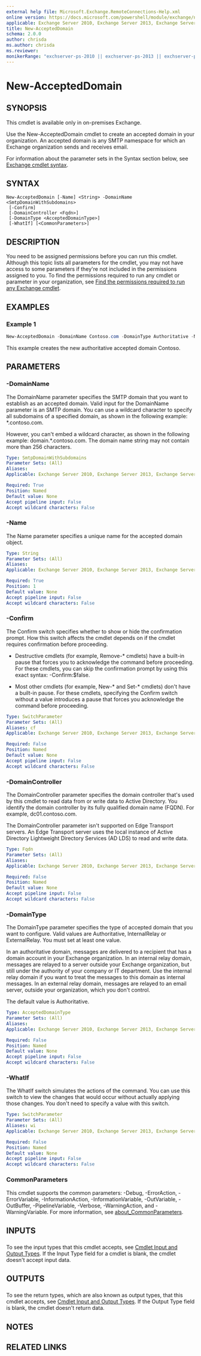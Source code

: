 ```yaml
---
external help file: Microsoft.Exchange.RemoteConnections-Help.xml
online version: https://docs.microsoft.com/powershell/module/exchange/new-accepteddomain
applicable: Exchange Server 2010, Exchange Server 2013, Exchange Server 2016, Exchange Server 2019
title: New-AcceptedDomain
schema: 2.0.0
author: chrisda
ms.author: chrisda
ms.reviewer:
monikerRange: "exchserver-ps-2010 || exchserver-ps-2013 || exchserver-ps-2016 || exchserver-ps-2019"
---
```


# New-AcceptedDomain

## SYNOPSIS
This cmdlet is available only in on-premises Exchange.

Use the New-AcceptedDomain cmdlet to create an accepted domain in your organization. An accepted domain is any SMTP namespace for which an Exchange organization sends and receives email.

For information about the parameter sets in the Syntax section below, see [Exchange cmdlet syntax](https://docs.microsoft.com/powershell/exchange/exchange-server/exchange-cmdlet-syntax).

## SYNTAX

```
New-AcceptedDomain [-Name] <String> -DomainName <SmtpDomainWithSubdomains>
 [-Confirm]
 [-DomainController <Fqdn>]
 [-DomainType <AcceptedDomainType>]
 [-WhatIf] [<CommonParameters>]
```

## DESCRIPTION
You need to be assigned permissions before you can run this cmdlet. Although this topic lists all parameters for the cmdlet, you may not have access to some parameters if they're not included in the permissions assigned to you. To find the permissions required to run any cmdlet or parameter in your organization, see [Find the permissions required to run any Exchange cmdlet](https://docs.microsoft.com/powershell/exchange/exchange-server/find-exchange-cmdlet-permissions).

## EXAMPLES

### Example 1
```powershell
New-AcceptedDomain -DomainName Contoso.com -DomainType Authoritative -Name Contoso
```

This example creates the new authoritative accepted domain Contoso.

## PARAMETERS

### -DomainName
The DomainName parameter specifies the SMTP domain that you want to establish as an accepted domain. Valid input for the DomainName parameter is an SMTP domain. You can use a wildcard character to specify all subdomains of a specified domain, as shown in the following example: \*.contoso.com.

However, you can't embed a wildcard character, as shown in the following example: domain.\*.contoso.com. The domain name string may not contain more than 256 characters.

```yaml
Type: SmtpDomainWithSubdomains
Parameter Sets: (All)
Aliases:
Applicable: Exchange Server 2010, Exchange Server 2013, Exchange Server 2016, Exchange Server 2019

Required: True
Position: Named
Default value: None
Accept pipeline input: False
Accept wildcard characters: False
```

### -Name
The Name parameter specifies a unique name for the accepted domain object.

```yaml
Type: String
Parameter Sets: (All)
Aliases:
Applicable: Exchange Server 2010, Exchange Server 2013, Exchange Server 2016, Exchange Server 2019

Required: True
Position: 1
Default value: None
Accept pipeline input: False
Accept wildcard characters: False
```

### -Confirm
The Confirm switch specifies whether to show or hide the confirmation prompt. How this switch affects the cmdlet depends on if the cmdlet requires confirmation before proceeding.

- Destructive cmdlets (for example, Remove-\* cmdlets) have a built-in pause that forces you to acknowledge the command before proceeding. For these cmdlets, you can skip the confirmation prompt by using this exact syntax: -Confirm:$false.

- Most other cmdlets (for example, New-\* and Set-\* cmdlets) don't have a built-in pause. For these cmdlets, specifying the Confirm switch without a value introduces a pause that forces you acknowledge the command before proceeding.

```yaml
Type: SwitchParameter
Parameter Sets: (All)
Aliases: cf
Applicable: Exchange Server 2010, Exchange Server 2013, Exchange Server 2016, Exchange Server 2019

Required: False
Position: Named
Default value: None
Accept pipeline input: False
Accept wildcard characters: False
```

### -DomainController
The DomainController parameter specifies the domain controller that's used by this cmdlet to read data from or write data to Active Directory. You identify the domain controller by its fully qualified domain name (FQDN). For example, dc01.contoso.com.

The DomainController parameter isn't supported on Edge Transport servers. An Edge Transport server uses the local instance of Active Directory Lightweight Directory Services (AD LDS) to read and write data.

```yaml
Type: Fqdn
Parameter Sets: (All)
Aliases:
Applicable: Exchange Server 2010, Exchange Server 2013, Exchange Server 2016, Exchange Server 2019

Required: False
Position: Named
Default value: None
Accept pipeline input: False
Accept wildcard characters: False
```

### -DomainType
The DomainType parameter specifies the type of accepted domain that you want to configure. Valid values are Authoritative, InternalRelay or ExternalRelay. You must set at least one value.

In an authoritative domain, messages are delivered to a recipient that has a domain account in your Exchange organization. In an internal relay domain, messages are relayed to a server outside your Exchange organization, but still under the authority of your company or IT department. Use the internal relay domain if you want to treat the messages to this domain as internal messages. In an external relay domain, messages are relayed to an email server, outside your organization, which you don't control.

The default value is Authoritative.

```yaml
Type: AcceptedDomainType
Parameter Sets: (All)
Aliases:
Applicable: Exchange Server 2010, Exchange Server 2013, Exchange Server 2016, Exchange Server 2019

Required: False
Position: Named
Default value: None
Accept pipeline input: False
Accept wildcard characters: False
```

### -WhatIf
The WhatIf switch simulates the actions of the command. You can use this switch to view the changes that would occur without actually applying those changes. You don't need to specify a value with this switch.

```yaml
Type: SwitchParameter
Parameter Sets: (All)
Aliases: wi
Applicable: Exchange Server 2010, Exchange Server 2013, Exchange Server 2016, Exchange Server 2019

Required: False
Position: Named
Default value: None
Accept pipeline input: False
Accept wildcard characters: False
```

### CommonParameters
This cmdlet supports the common parameters: -Debug, -ErrorAction, -ErrorVariable, -InformationAction, -InformationVariable, -OutVariable, -OutBuffer, -PipelineVariable, -Verbose, -WarningAction, and -WarningVariable. For more information, see [about_CommonParameters](https://go.microsoft.com/fwlink/p/?LinkID=113216).

## INPUTS

###  
To see the input types that this cmdlet accepts, see [Cmdlet Input and Output Types](https://go.microsoft.com/fwlink/p/?LinkId=616387). If the Input Type field for a cmdlet is blank, the cmdlet doesn't accept input data.

## OUTPUTS

###  
To see the return types, which are also known as output types, that this cmdlet accepts, see [Cmdlet Input and Output Types](https://go.microsoft.com/fwlink/p/?LinkId=616387). If the Output Type field is blank, the cmdlet doesn't return data.

## NOTES

## RELATED LINKS
